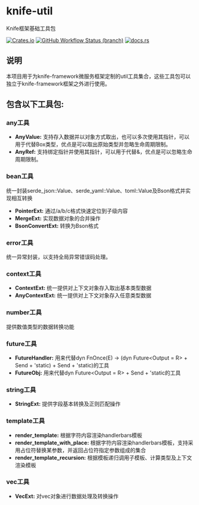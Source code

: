 # knife-util
Knife框架基础工具包

[![Crates.io](https://img.shields.io/crates/v/knife-util)](https://crates.io/crates/knife-util)
[![GitHub Workflow Status (branch)](https://img.shields.io/github/workflow/status/ocaso1987/knife-util/knife-util)](https://github.com/ocaso1987/knife-util)
[![docs.rs](https://img.shields.io/docsrs/knife-util)](https://docs.rs/knife-util)

## 说明
本项目用于为knife-framework微服务框架定制的util工具集合，这些工具包可以独立于knife-framework框架之外进行使用。

## 包含以下工具包:
### any工具
* **AnyValue:** 支持存入数据并以对象方式取出，也可以多次使用其指针，可以用于代替Box<dyn Any>类型，优点是可以取出原始类型并忽略生命周期限制。
* **AnyRef:** 支持绑定指针并使用其指针，可以用于代替&，优点是可以忽略生命周期限制。

### bean工具
统一封装serde_json::Value、serde_yaml::Value、toml::Value及Bson格式并实现相互转换
* **PointerExt:** 通过/a/b/c格式快速定位到子级内容
* **MergeExt:** 实现数据对象的合并操作
* **BsonConvertExt:** 转换为Bson格式

### error工具
统一异常封装，以支持全局异常错误码处理。

### context工具
* **ContextExt:** 统一提供对上下文对象存入取出基本类型数据
* **AnyContextExt:** 统一提供对上下文对象存入任意类型数据
### number工具
提供数值类型的数据转换功能

### future工具
* **FutureHandler:** 用来代替dyn FnOnce(E) -> (dyn Future<Output = R> + Send + 'static) + Send + 'static)的工具
* **FutureObj:** 用来代替dyn Future<Output = R> + Send + 'static的工具
### string工具
* **StringExt:** 提供字段基本转换及正则匹配操作

### template工具
* **render_template:** 根据字符内容渲染handlerbars模板
* **render_template_with_place:** 根据字符内容渲染handlerbars模板，支持采用占位符替换某参数，并返回占位符指定参数组成的集合
* **render_template_recursion:** 根据模板递归调用子模板、计算类型及上下文渲染模板

### vec工具
* **VecExt:** 对vec对象进行数据处理及转换操作
